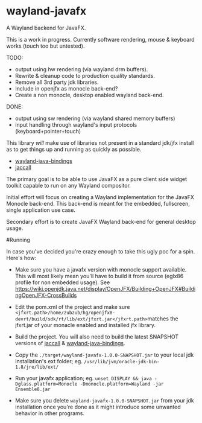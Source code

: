 # wayland-javafx
A Wayland backend for JavaFX.

This is a work in progress. Currently software rendering, mouse & keyboard works (touch too but untested).

TODO:
 - output using hw rendering (via wayland drm buffers).
 - Rewrite & cleanup code to production quality standards.
 - Remove all 3rd party jdk libraries.
 - Include in openjfx as monocle back-end?
 - Create a non monocle, desktop enabled wayland back-end.
 
DONE:
 - output using sw rendering (via wayland shared memory buffers)
 - input handling through wayland's input protocols (keyboard+pointer+touch)

This library *will* make use of libraries not present in a standard jdk/jfx install as to get things up and running as quickly as possible.
 - [wayland-java-bindings](https://github.com/udevbe/wayland-java-bindings)
 - [jaccall](https://github.com/udevbe/jaccall)

 The primary goal is to be able to use JavaFX as a pure client side widget toolkit capable to run on any Wayland compositor.
 
 Initial effort will focus on creating a Wayland implementation for the JavaFX Monocle back-end. This back-end is meant for the embedded, fullscreen, single application use case.
 
 Secondary effort is to create JavaFX Wayland back-end for general desktop usage.
 
 #Running
 
 In case you've decided you're crazy enough to take this ugly poc for a spin. Here's how:
 
 - Make sure you have a javafx version with monocle support available. This will most likely mean you'll have to build it from source (eglx86 profile for non embedded usage). See https://wiki.openjdk.java.net/display/OpenJFX/Building+OpenJFX#BuildingOpenJFX-CrossBuilds

 - Edit the pom.xml of the project and make sure ```<jfxrt.path>/home/zubzub/hg/openjfx8-devrt/build/sdk/rt/lib/ext/jfxrt.jar</jfxrt.path>```matches the jfxrt.jar of your monacle enabled and installed jfx library.

 - Build the project. You will also need to build the latest SNAPSHOT versions of [jaccall](https://github.com/udevbe/jaccall) & [wayland-java-bindings](https://github.com/udevbe/wayland-java-bindings).
 
 - Copy the ```./target/wayland-javafx-1.0.0-SNAPSHOT.jar``` to your local jdk installation's ext folder; eg. ```/usr/lib/jvm/oracle-jdk-bin-1.8/jre/lib/ext/```

 - Run your javafx application; eg. ```unset DISPLAY && java -Dglass.platform=Monocle -Dmonocle.platform=Wayland -jar Ensemble8.jar```
 
 - Make sure you delete ```wayland-javafx-1.0.0-SNAPSHOT.jar``` from your jdk installation once you're done as it might introduce some unwanted behavior in other programs.
